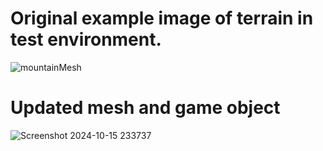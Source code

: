 # Original example image of terrain in test environment.

![mountainMesh](https://github.com/user-attachments/assets/8d2c4fee-1371-4fc0-8518-d0a48b0a0a16)


# Updated mesh and game object
![Screenshot 2024-10-15 233737](https://github.com/user-attachments/assets/1302ce90-2042-4fe6-bc9d-16408c66a17c)

